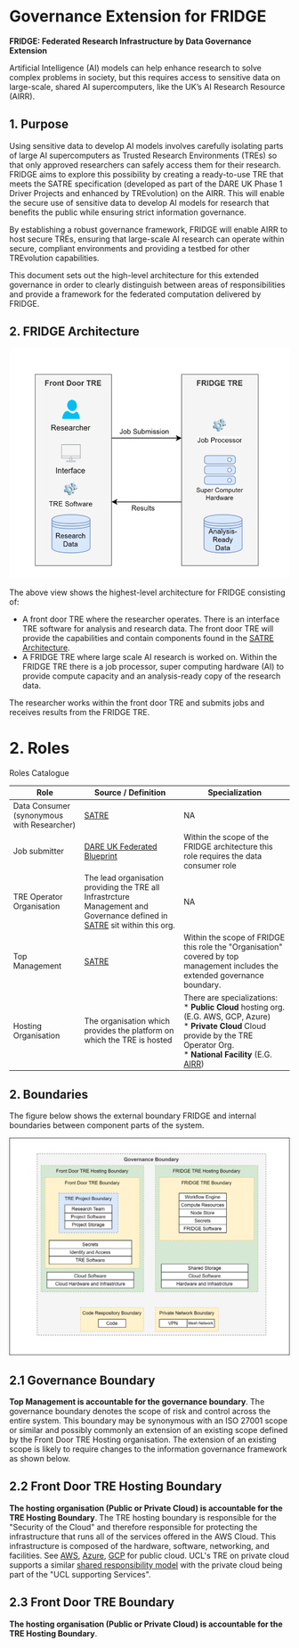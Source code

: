 # Governance Extension for FRIDGE

**FRIDGE: Federated Research Infrastructure by Data Governance Extension**

Artificial Intelligence (AI) models can help enhance research to solve complex problems in society, but this requires access to sensitive data on large-scale, shared AI supercomputers, like the UK’s AI Research Resource (AIRR).

## 1. Purpose

Using sensitive data to develop AI models involves carefully isolating parts of large AI supercomputers as Trusted Research Environments (TREs) so that only approved researchers can safely access them for their research. FRIDGE aims to explore this possibility by creating a ready-to-use TRE that meets the SATRE specification (developed as part of the DARE UK Phase 1 Driver Projects and enhanced by TREvolution) on the AIRR. This will enable the secure use of sensitive data to develop AI models for research that benefits the public while ensuring strict information governance.

By establishing a robust governance framework, FRIDGE will enable AIRR to host secure TREs, ensuring that large-scale AI research can operate within secure, compliant environments and providing a testbed for other TREvolution capabilities.

This document sets out the high-level architecture for this extended governance in order to clearly distinguish between areas of responsibilities and provide a framework for the federated computation delivered by FRIDGE.

## 2. FRIDGE Architecture

![Zoomed Out Architecture](./FRIDGE_Images/Fridge_Zoomed_Out.drawio.svg)

The above view shows the highest-level architecture for FRIDGE consisting of:

- A front door TRE where the researcher operates. There is an interface TRE software for analysis and research data. The front door TRE will provide the capabilities and contain components found in the [SATRE Architecture](https://satre-specification.readthedocs.io/en/stable/architecture.html).
- A FRIDGE TRE where large scale AI research is worked on. Within the FRIDGE TRE there is a job processor, super computing hardware (AI) to provide compute capacity and an analysis-ready copy of the research data.

The researcher works within the front door TRE and submits jobs and receives results from the FRIDGE TRE. 

# 2. Roles

Roles Catalogue

|Role | Source / Definition | Specialization|
|------|---------|--------------|
|Data Consumer (synonymous with Researcher)| [SATRE](https://satre-specification.readthedocs.io/en/latest/roles.html#project-roles)| NA |
|Job submitter | [DARE UK Federated Blueprint](https://zenodo.org/records/14192786)| Within the scope of the FRIDGE architecture this role requires the data consumer role |
|TRE Operator Organisation | The lead organisation providing the TRE all Infrastrcture Management and Governance defined in [SATRE](https://satre-specification.readthedocs.io/en/latest/roles.html#project-roles)  sit within this org.| NA
|Top Management | [SATRE](https://satre-specification.readthedocs.io/en/stable/roles.html#governance-roles) | Within the scope of FRIDGE this role the "Organisation" covered by top management includes the extended governance boundary.|
|Hosting Organisation | The organisation which provides the platform on which the TRE is hosted | There are specializations:<br>* **Public Cloud** hosting org. (E.G. AWS, GCP, Azure)<br>* **Private Cloud** Cloud provide by the TRE Operator Org.<br>* **National Facility** (E.G. [AIRR](https://www.ukri.org/news/300-million-to-launch-first-phase-of-new-ai-research-resource/))




## 2. Boundaries

The figure below shows the external boundary FRIDGE and internal boundaries between component parts of the system.

![FRIDGE Boundaries](./FRIDGE_Images/Fridge_Boundaries.drawio.svg)

## 2.1 Governance Boundary

**Top Management is accountable for the governance boundary**. The governance boundary denotes the scope of risk and control across the entire system. This boundary may be synonymous with an ISO 27001 scope or similar and possibly commonly an extension of an existing scope defined by the Front Door TRE Hosting organisation. The extension of an existing scope is likely to require changes to the information governance framework as shown below.

## 2.2 Front Door TRE Hosting Boundary

**The hosting organisation (Public or Private Cloud) is accountable for the TRE Hosting Boundary**. The TRE hosting boundary is responsible for the "Security of the Cloud" and therefore responsible for protecting the infrastructure that runs all of the services offered in the AWS Cloud. This infrastructure is composed of the hardware, software, networking, and facilities. See [AWS](https://aws.amazon.com/compliance/shared-responsibility-model/), [Azure](https://learn.microsoft.com/en-us/azure/security/fundamentals/shared-responsibility), [GCP](https://cloud.google.com/architecture/framework/security/shared-responsibility-shared-fate) for public cloud. UCL's TRE on private cloud supports a similar [shared responsibility model](https://isms.arc.ucl.ac.uk/rism02-roles_and_responsibilities/#6shared-responsibility-model) with the private cloud being part of the "UCL supporting Services".

## 2.3 Front Door TRE Boundary

**The hosting organisation (Public or Private Cloud) is accountable for the TRE Hosting Boundary**. 